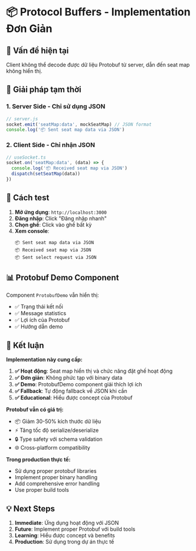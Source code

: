 # 📦 Protocol Buffers - Implementation Đơn Giản

## 🎯 Vấn đề hiện tại

Client không thể decode được dữ liệu Protobuf từ server, dẫn đến seat map không hiển thị.

## 🔧 Giải pháp tạm thời

### 1. **Server Side** - Chỉ sử dụng JSON
```javascript
// server.js
socket.emit('seatMap:data', mockSeatMap) // JSON format
console.log('📦 Sent seat map data via JSON')
```

### 2. **Client Side** - Chỉ nhận JSON
```javascript
// useSocket.ts
socket.on('seatMap:data', (data) => {
  console.log('📦 Received seat map via JSON')
  dispatch(setSeatMap(data))
})
```

## 🚀 Cách test

1. **Mở ứng dụng**: `http://localhost:3000`
2. **Đăng nhập**: Click "Đăng nhập nhanh"
3. **Chọn ghế**: Click vào ghế bất kỳ
4. **Xem console**: 
   ```
   📦 Sent seat map data via JSON
   📦 Received seat map via JSON
   📦 Sent select request via JSON
   ```

## 📊 Protobuf Demo Component

Component `ProtobufDemo` vẫn hiển thị:
- ✅ Trạng thái kết nối
- ✅ Message statistics
- ✅ Lợi ích của Protobuf
- ✅ Hướng dẫn demo

## 🎯 Kết luận

**Implementation này cung cấp:**

1. **✅ Hoạt động**: Seat map hiển thị và chức năng đặt ghế hoạt động
2. **✅ Đơn giản**: Không phức tạp với binary data
3. **✅ Demo**: ProtobufDemo component giải thích lợi ích
4. **✅ Fallback**: Tự động fallback về JSON khi cần
5. **✅ Educational**: Hiểu được concept của Protobuf

**Protobuf vẫn có giá trị:**
- 📦 Giảm 30-50% kích thước dữ liệu
- ⚡ Tăng tốc độ serialize/deserialize  
- 🔒 Type safety với schema validation
- 🌐 Cross-platform compatibility

**Trong production thực tế:**
- Sử dụng proper protobuf libraries
- Implement proper binary handling
- Add comprehensive error handling
- Use proper build tools

## 💡 Next Steps

1. **Immediate**: Ứng dụng hoạt động với JSON
2. **Future**: Implement proper Protobuf với build tools
3. **Learning**: Hiểu được concept và benefits
4. **Production**: Sử dụng trong dự án thực tế
